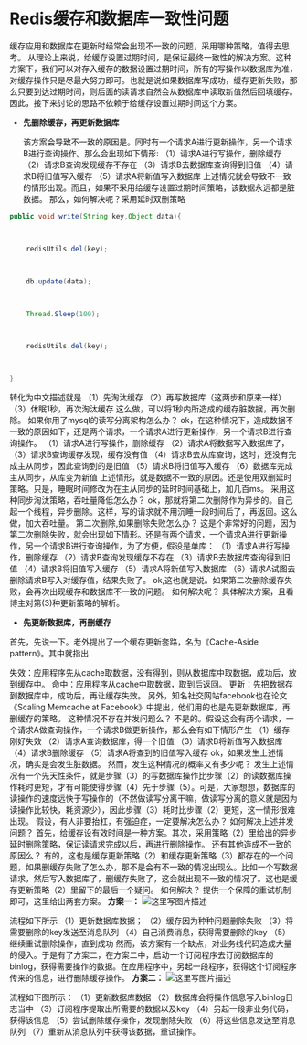 # Redis缓存和数据库一致性问题

缓存应用和数据库在更新时经常会出现不一致的问题，采用哪种策略，值得去思考。 
从理论上来说，给缓存设置过期时间，是保证最终一致性的解决方案。这种方案下，我们可以对存入缓存的数据设置过期时间，所有的写操作以数据库为准，对缓存操作只是尽最大努力即可。也就是说如果数据库写成功，缓存更新失败，那么只要到达过期时间，则后面的读请求自然会从数据库中读取新值然后回填缓存。因此，接下来讨论的思路不依赖于给缓存设置过期时间这个方案。

- **先删除缓存，再更新数据库**

  该方案会导致不一致的原因是。同时有一个请求A进行更新操作，另一个请求B进行查询操作。那么会出现如下情形: 
  （1）请求A进行写操作，删除缓存 
  （2）请求B查询发现缓存不存在 
  （3）请求B去数据库查询得到旧值 
  （4）请求B将旧值写入缓存 
  （5）请求A将新值写入数据库 
  上述情况就会导致不一致的情形出现。而且，如果不采用给缓存设置过期时间策略，该数据永远都是脏数据。 
  那么，如何解决呢？采用延时双删策略

```java
public void write(String key,Object data){



    redisUtils.del(key);



    db.update(data);



    Thread.Sleep(100);



    redisUtils.del(key);



}
```



转化为中文描述就是 
（1）先淘汰缓存 
（2）再写数据库（这两步和原来一样） 
（3）休眠1秒，再次淘汰缓存 
这么做，可以将1秒内所造成的缓存脏数据，再次删除。 
如果你用了mysql的读写分离架构怎么办？ 
ok，在这种情况下，造成数据不一致的原因如下，还是两个请求，一个请求A进行更新操作，另一个请求B进行查询操作。 
（1）请求A进行写操作，删除缓存 
（2）请求A将数据写入数据库了， 
（3）请求B查询缓存发现，缓存没有值 
（4）请求B去从库查询，这时，还没有完成主从同步，因此查询到的是旧值 
（5）请求B将旧值写入缓存 
（6）数据库完成主从同步，从库变为新值 
上述情形，就是数据不一致的原因。还是使用双删延时策略。只是，睡眠时间修改为在主从同步的延时时间基础上，加几百ms。 
采用这种同步淘汰策略，吞吐量降低怎么办？ 
ok，那就将第二次删除作为异步的。自己起一个线程，异步删除。这样，写的请求就不用沉睡一段时间后了，再返回。这么做，加大吞吐量。 
第二次删除,如果删除失败怎么办？ 
这是个非常好的问题，因为第二次删除失败，就会出现如下情形。还是有两个请求，一个请求A进行更新操作，另一个请求B进行查询操作，为了方便，假设是单库： 
（1）请求A进行写操作，删除缓存 
（2）请求B查询发现缓存不存在 
（3）请求B去数据库查询得到旧值 
（4）请求B将旧值写入缓存 
（5）请求A将新值写入数据库 
（6）请求A试图去删除请求B写入对缓存值，结果失败了。 
ok,这也就是说。如果第二次删除缓存失败，会再次出现缓存和数据库不一致的问题。 
如何解决呢？ 
具体解决方案，且看博主对第(3)种更新策略的解析。

- **先更新数据库，再删缓存**

首先，先说一下。老外提出了一个缓存更新套路，名为《Cache-Aside pattern》。其中就指出

失效：应用程序先从cache取数据，没有得到，则从数据库中取数据，成功后，放到缓存中。 
命中：应用程序从cache中取数据，取到后返回。 
更新：先把数据存到数据库中，成功后，再让缓存失效。 
另外，知名社交网站facebook也在论文《Scaling Memcache at Facebook》中提出，他们用的也是先更新数据库，再删缓存的策略。 
这种情况不存在并发问题么？ 
不是的。假设这会有两个请求，一个请求A做查询操作，一个请求B做更新操作，那么会有如下情形产生 
（1）缓存刚好失效 
（2）请求A查询数据库，得一个旧值 
（3）请求B将新值写入数据库 
（4）请求B删除缓存 
（5）请求A将查到的旧值写入缓存 
ok，如果发生上述情况，确实是会发生脏数据。 
然而，发生这种情况的概率又有多少呢？ 
发生上述情况有一个先天性条件，就是步骤（3）的写数据库操作比步骤（2）的读数据库操作耗时更短，才有可能使得步骤（4）先于步骤（5）。可是，大家想想，数据库的读操作的速度远快于写操作的（不然做读写分离干嘛，做读写分离的意义就是因为读操作比较快，耗资源少），因此步骤（3）耗时比步骤（2）更短，这一情形很难出现。 
假设，有人非要抬杠，有强迫症，一定要解决怎么办？ 
如何解决上述并发问题？ 
首先，给缓存设有效时间是一种方案。其次，采用策略（2）里给出的异步延时删除策略，保证读请求完成以后，再进行删除操作。 
还有其他造成不一致的原因么？ 
有的，这也是缓存更新策略（2）和缓存更新策略（3）都存在的一个问题，如果删缓存失败了怎么办，那不是会有不一致的情况出现么。比如一个写数据请求，然后写入数据库了，删缓存失败了，这会就出现不一致的情况了。这也是缓存更新策略（2）里留下的最后一个疑问。 
如何解决？ 
提供一个保障的重试机制即可，这里给出两套方案。 
**方案一：**
![这里写图片描述]( https://github.com/wind0926/JAVA2020/blob/master/Redis/img/7.png)

流程如下所示 
（1）更新数据库数据； 
（2）缓存因为种种问题删除失败 
（3）将需要删除的key发送至消息队列 
（4）自己消费消息，获得需要删除的key 
（5）继续重试删除操作，直到成功 
然而，该方案有一个缺点，对业务线代码造成大量的侵入。于是有了方案二，在方案二中，启动一个订阅程序去订阅数据库的binlog，获得需要操作的数据。在应用程序中，另起一段程序，获得这个订阅程序传来的信息，进行删除缓存操作。 
**方案二：** 
![这里写图片描述](https://github.com/wind0926/JAVA2020/blob/master/Redis/img/8.png)

流程如下图所示： 
（1）更新数据库数据 
（2）数据库会将操作信息写入binlog日志当中 
（3）订阅程序提取出所需要的数据以及key 
（4）另起一段非业务代码，获得该信息 
（5）尝试删除缓存操作，发现删除失败 
（6）将这些信息发送至消息队列 
（7）重新从消息队列中获得该数据，重试操作。
